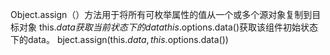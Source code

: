 Object.assign（）方法用于将所有可枚举属性的值从一个或多个源对象复制到目标对象
this.$data获取当前状态下的data
this.$options.data()获取该组件初始状态下的data。
bject.assign(this.$data, this.$options.data())